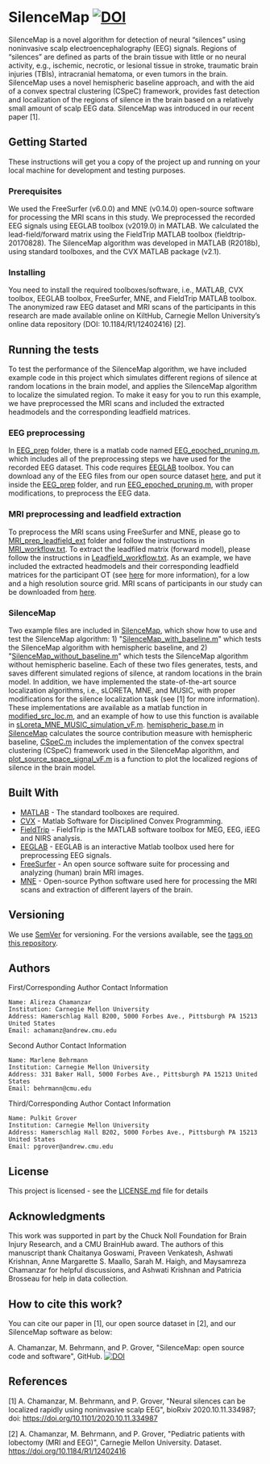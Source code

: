 # SilenceMap [![DOI](https://zenodo.org/badge/260843235.svg)](https://zenodo.org/badge/latestdoi/260843235)
SilenceMap is a novel algorithm for detection of neural “silences” using noninvasive scalp electroencephalography (EEG) signals. Regions of “silences” are defined as parts of the brain tissue with little or no neural activity, e.g., ischemic, necrotic, or lesional tissue in stroke, traumatic brain injuries (TBIs), intracranial hematoma, or even tumors in the brain. SilenceMap uses a novel hemispheric baseline approach, and with the aid of a convex spectral clustering (CSpeC) framework, provides fast detection and localization of the regions of silence in the brain based on a relatively small amount of scalp EEG data. SilenceMap was introduced in our recent paper [1].

## Getting Started

These instructions will get you a copy of the project up and running on your local machine for development and testing purposes.

### Prerequisites

We used the FreeSurfer (v6.0.0) and MNE (v0.14.0) open-source software for processing the MRI scans in this study. We preprocessed the recorded EEG signals using EEGLAB toolbox (v2019.0) in MATLAB. We calculated the lead-field/forward matrix using the FieldTrip MATLAB toolbox (fieldtrip-20170828). The SilenceMap algorithm was developed in MATLAB (R2018b), using standard toolboxes, and the CVX MATLAB package (v2.1). 

### Installing

You need to install the required toolboxes/software, i.e., MATLAB, CVX toolbox, EEGLAB toolbox, FreeSurfer, MNE, and FieldTrip MATLAB toolbox. The anonymized raw EEG dataset and MRI scans of the participants in this research are made available online on KiltHub, Carnegie Mellon University’s online data repository (DOI: 10.1184/R1/12402416) [2].  

## Running the tests

To test the performance of the SilenceMap algorithm, we have included example code in this project which simulates different regions of silence at random locations in the brain model, and applies the SilenceMap algorithm to localize the simulated region. To make it easy for you to run this example, we have preprocessed the MRI scans and included the extracted headmodels and the corresponding leadfield matrices.  

### EEG preprocessing
In [EEG_prep](EEG_prep) folder, there is a matlab code named [EEG_epoched_pruning.m](EEG_prep/EEG_epoched_pruning.m), which includes all of the preprocessing steps we have used for the recorded EEG dataset. This code requires [EEGLAB](https://sccn.ucsd.edu/eeglab/index.php) toolbox. You can download any of the EEG files from our open source dataset [here](https://doi.org/10.1184/R1/12402416), and put it inside the [EEG_prep](EEG_prep) folder, and run [EEG_epoched_pruning.m](EEG_prep/EEG_epoched_pruning.m), with proper modifications, to preprocess the EEG data.    

### MRI preprocessing and leadfield extraction 

To preprocess the MRI scans using FreeSurfer and MNE, please go to [MRI_prep_leadfield_ext](MRI_prep_leadfield_ext) folder and follow the instructions in [MRI_workflow.txt](MRI_prep_leadfield_ext/MRI_workflow.txt). To extract the leadfiled matrix (forward model), please follow the instructions in [Leadfield_workflow.txt](MRI_prep_leadfield_ext/Leadfield_workflow.txt). As an example, we have included the extracted headmodels and their corresponding leadfield matrices for the participant OT (see [here](https://doi.org/10.1184/R1/12402416) for more information), for a low and a high resolution source grid. MRI scans of participants in our study can be downloaded from [here](https://doi.org/10.1184/R1/12402416).      

### SilenceMap

Two example files are included in [SilenceMap](SilenceMap), which show how to use and test the SilenceMap algorithm: 1) "[SilenceMap_with_baseline.m](SilenceMap/SilenceMap_with_baseline.m)" which tests the SilenceMap algorithm with hemispheric baseline, and 2) "[SilenceMap_without_baseline.m](SilenceMap/SilenceMap_without_baseline.m)" which tests the SilenceMap algorithm without hemispheric baseline. Each of these two files generates, tests, and saves different simulated regions of silence, at random locations in the brain model. In addition, we have implemented the state-of-the-art source localization algorithms, i.e., sLORETA, MNE, and MUSIC, with proper modifications for the silence localization task (see [1] for more information). These implementations are available as a matlab function in [modified_src_loc.m](SilenceMap/modified_src_loc.m), and an example of how to use this function is available in [sLoreta_MNE_MUSIC_simulation_vF.m](SilenceMap/sLoreta_MNE_MUSIC_simulation_vF.m). [hemispheric_base.m](SilenceMap/hemispheric_base.m) in [SilenceMap](SilenceMap) calculates the source contribution measure with hemispheric baseline, [CSpeC.m](SilenceMap/CSpeC.m) includes the implementation of the convex spectral clustering (CSpeC) framework used in the SilenceMap algorithm, and [plot_source_space_signal_vF.m](SilenceMap/plot_source_space_signal_vF.m) is a function to plot the localized regions of silence in the brain model.   


## Built With

* [MATLAB](https://www.mathworks.com/products/matlab.html) - The standard toolboxes are required.
* [CVX](http://cvxr.com/cvx/) - Matlab Software for Disciplined Convex Programming.
* [FieldTrip](http://www.fieldtriptoolbox.org) - FieldTrip is the MATLAB software toolbox for MEG, EEG, iEEG and NIRS analysis.
* [EEGLAB](https://sccn.ucsd.edu/eeglab/index.php) - EEGLAB is an interactive Matlab toolbox used here for preprocessing EEG signals.
* [FreeSurfer](https://surfer.nmr.mgh.harvard.edu) - An open source software suite for processing and analyzing (human) brain MRI images.
* [MNE](https://mne.tools/stable/index.html) - Open-source Python software used here for processing the MRI scans and extraction of different layers of the brain.



## Versioning

We use [SemVer](http://semver.org/) for versioning. For the versions available, see the [tags on this repository](https://github.com/Chamanzar/SilenceMap/tags). 

## Authors

First/Corresponding Author Contact Information  

    Name: Alireza Chamanzar  
    Institution: Carnegie Mellon University  
    Address: Hamerschlag Hall B200, 5000 Forbes Ave., Pittsburgh PA 15213 United States  
    Email: achamanz@andrew.cmu.edu  
    
Second Author Contact Information  

    Name: Marlene Behrmann 
    Institution: Carnegie Mellon University
    Address: 331 Baker Hall, 5000 Forbes Ave., Pittsburgh PA 15213 United States
    Email: behrmann@cmu.edu

Third/Corresponding Author Contact Information  

    Name: Pulkit Grover
    Institution: Carnegie Mellon University
    Address: Hamerschlag Hall B202, 5000 Forbes Ave., Pittsburgh PA 15213 United States
    Email: pgrover@andrew.cmu.edu

## License

This project is licensed - see the [LICENSE.md](LICENSE.md) file for details

## Acknowledgments

This work was supported in part by the Chuck Noll Foundation for Brain Injury Research, and a CMU BrainHub award. The authors of this manuscript thank Chaitanya Goswami, Praveen Venkatesh, Ashwati Krishnan, Anne Margarette S. Maallo, Sarah M. Haigh, and Maysamreza Chamanzar for helpful discussions, and Ashwati Krishnan and Patricia Brosseau for help in data collection.

## How to cite this work?

You can cite our paper in [1], our open source dataset in [2], and our SilenceMap software as below:

A. Chamanzar, M. Behrmann, and P. Grover, "SilenceMap: open source code and software", GitHub. [![DOI](https://zenodo.org/badge/260843235.svg)](https://zenodo.org/badge/latestdoi/260843235)

## References

[1] A. Chamanzar, M. Behrmann, and P. Grover, "Neural silences can be localized rapidly using noninvasive scalp EEG", bioRxiv 2020.10.11.334987; doi: https://doi.org/10.1101/2020.10.11.334987 

[2] A. Chamanzar, M. Behrmann, and P. Grover, "Pediatric patients with lobectomy (MRI and EEG)", Carnegie Mellon University. Dataset. https://doi.org/10.1184/R1/12402416

